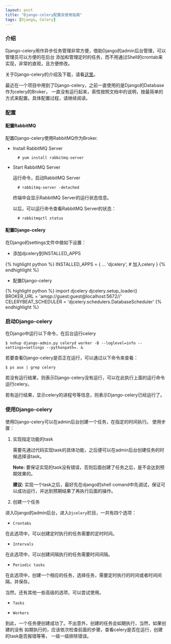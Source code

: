 ```yaml
---
layout: post
title: "Django-celery配置及使用指南"
tags: [Django, Celery]
---
```


### 介绍
Django-celery用作异步任务管理非常方便，借助Django的admin后台管理，可以管理员可以方便的在后台
添加和管理定时的任务，而不用通过Shell的crontab来实现，非常的直观，且方便修改。

关于Django-celery的介绍及下载，请看[这里](https://pypi.python.org/pypi/django-celery)。

最近在一个项目中用到了Django-celery，之前一直使用的是Django的Database作为celery的Broker，
一直没有运行起来，索性按照文档中的说明，按最简单的方式来配置。具体配置过程，请继续阅读。

### 配置

#### 配置RabbitMQ

配置Django-celery使用RabbitMQ作为Broker.

* Install RabbitMQ Server

        # yum install rabbitmq-server

* Start RabbitMQ Server

    运行命令，启动RabbitMQ Server

        # rabbitmq-server -detached

    终端中会显示RabbitMQ Server的运行状态信息。

    以后，可以运行命令查看RabbitMQ Server的状态：

        # rabbitmqctl status

<!-- more -->

#### 配置Django-celery

在Django的settings文件中做如下设置：

* 添加djcelery到INSTALLED_APPS

{% highlight python %}
INSTALLED_APPS = {
  ...
  'djcelery',          # 加入celery
}
{% endhighlight %}


* 配置Django-celery

{% highlight python %}
import djcelery
djcelery.setup_loader()
BROKER_URL = 'amqp://guest:guest@localhost:5672//'
CELERYBEAT_SCHEDULER = 'djcelery.schedulers.DatabaseScheduler'
{% endhighlight %}

### 启动Django-celery

在Django中运行以下命令，在后台运行celery

    $ nohup django-admin.py celeryd worker -B --loglevel=info --settings=settings --pythonpath=. &


若要查看Django-celery是否正在运行，可以通过以下命令来查看：

    $ ps aux | grep celery

若没有运行结果，则表示Django-celery没有运行，可以在此执行上面的运行命令运行celery。

若有运行结果，显示celery的进程号等信息，则表示Django-celery已经运行了。

### 使用Django-celery

使用Django-celery可以在admin后台创建一个任务，在指定的时间执行。
使用步骤：

1. 实现指定功能的task

    需要先通过代码实现task的具体功能，之后便可以在admin后台创建任务的时候选择该task。

    **Note:** 要保证实现的task没有错误，否则后面创建了任务之后，是不会达到预期效果的。
    
    **建议:** 实现一个task之后，最好先在django的shell comand中先调试，保证可以成功运行，并达到预期结果了再执行后面的操作。

2. 创建一个任务

进入Django的admin后台，进入`Djcelery`栏目，一共有四个选项：

* `Crontabs`

在此选项中，可以创建定时执行的任务需要的定时时间。

* `Intervals`

在此选项中，可以创建间隔执行的任务需要时间间隔。

* `Periodic tasks`

在此选项中，创建一个相应的任务，选择任务，需要定时执行的时间或者时间间隔，并保存。

当然，还有其他一些高级的选项，可以尝试使用。

* `Tasks`

* `Workers`

到此，一个任务便创建成功了。不出意外，创建的任务会如期执行，当然，如果创建的没有
如期执行的，应该依次检查前面的步骤，查看celery是否在运行，创建的task是否报错等等，
一级一级排除错误。
